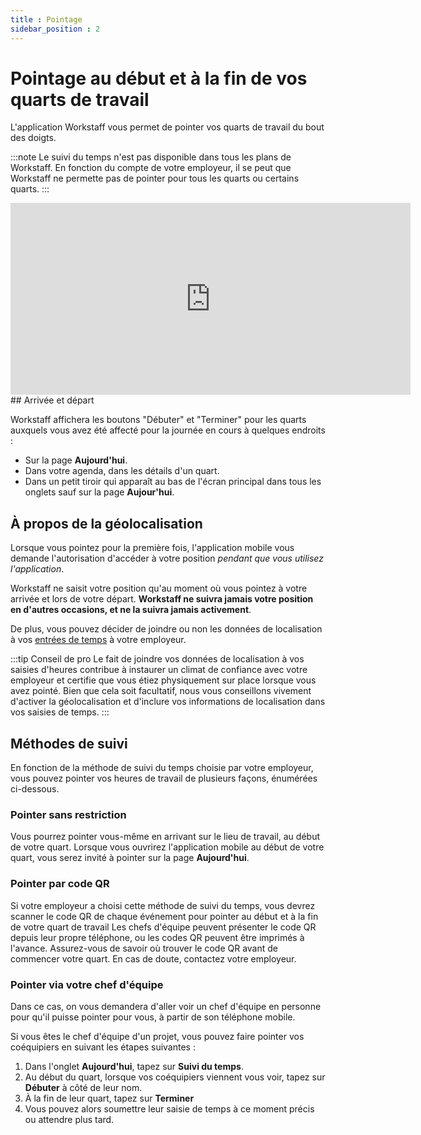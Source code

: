 ```yaml
---
title : Pointage
sidebar_position : 2
---
```


# Pointage au début et à la fin de vos quarts de travail

L'application Workstaff vous permet de pointer vos quarts de travail du bout des doigts.

:::note
Le suivi du temps n'est pas disponible dans tous les plans de Workstaff. En fonction du compte de votre employeur, il se peut que Workstaff ne permette pas
de pointer pour tous les quarts ou certains quarts.
:::

<iframe width="640" height="307" src="https://www.loom.com/embed/a45299e764634c3bb4efd1b55001e8d0" frameborder="0" webkitallowfullscreen mozallowfullscreen allowfullscreen></iframe>
## Arrivée et départ

Workstaff affichera les boutons "Débuter" et "Terminer" pour les quarts auxquels vous avez été affecté pour la journée en cours à quelques endroits :

- Sur la page **Aujourd'hui**.
- Dans votre agenda, dans les détails d'un quart.
- Dans un petit tiroir qui apparaît au bas de l'écran principal dans tous les onglets sauf sur la page **Aujour'hui**.

## À propos de la géolocalisation

Lorsque vous pointez pour la première fois, l'application mobile vous demande l'autorisation d'accéder à votre position *pendant que vous utilisez l'application*.

Workstaff ne saisit votre position qu'au moment où vous pointez à votre arrivée et lors de votre départ. 
**Workstaff ne suivra jamais votre position en d'autres occasions, et ne la suivra jamais activement**.

De plus, vous pouvez décider de joindre ou non les données de localisation à vos [entrées de temps](./report-your-time.md) à votre employeur.

:::tip Conseil de pro
Le fait de joindre vos données de localisation à vos saisies d'heures contribue à instaurer un climat de confiance avec votre employeur et certifie
que vous étiez physiquement sur place lorsque vous avez pointé. Bien que cela soit facultatif,
nous vous conseillons vivement d'activer la géolocalisation et d'inclure vos informations de localisation dans vos saisies de temps.
:::

## Méthodes de suivi

En fonction de la méthode de suivi du temps choisie par votre employeur, vous pouvez pointer vos heures de travail de plusieurs façons, énumérées ci-dessous.

### Pointer sans restriction
Vous pourrez pointer vous-même en arrivant sur le lieu de travail, au début de votre quart.
Lorsque vous ouvrirez l'application mobile au début de votre quart, vous serez invité à pointer sur la page **Aujourd'hui**.

### Pointer par code QR

Si votre employeur a choisi cette méthode de suivi du temps, vous devrez scanner le code QR de chaque événement pour pointer au début et à la fin de votre quart de travail
Les chefs d'équipe peuvent présenter le code QR depuis leur propre téléphone, ou les codes QR peuvent être imprimés à l'avance. Assurez-vous
de savoir où trouver le code QR avant de commencer votre quart. En cas de doute, contactez votre employeur.

### Pointer via votre chef d'équipe

Dans ce cas, on vous demandera d'aller voir un chef d'équipe en personne pour qu'il puisse pointer pour vous, à partir de son téléphone mobile.

Si vous êtes le chef d'équipe d'un projet, vous pouvez faire pointer vos coéquipiers en suivant les étapes suivantes :
1. Dans l'onglet **Aujourd'hui**, tapez sur **Suivi du temps**.
2. Au début du quart, lorsque vos coéquipiers viennent vous voir, tapez sur **Débuter** à côté de leur nom.
3. À la fin de leur quart, tapez sur **Terminer**
4. Vous pouvez alors soumettre leur saisie de temps à ce moment précis ou attendre plus tard.
